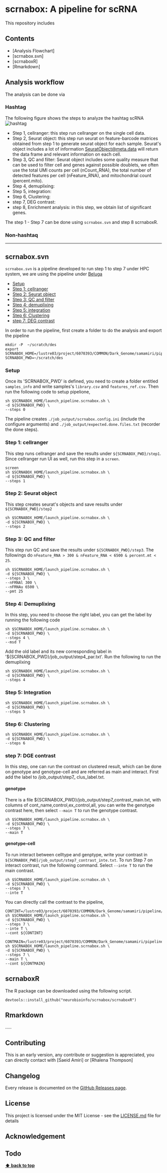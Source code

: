 # scrnabox: A pipeline for scRNA 
This repository includes

## Contents
- [Analysis Flowchart]
- [scrnabox.svn]
- [scrnaboxR]
- [Rmarkdown]

## Analysis workflow
The analysis can be done via 

### Hashtag
The following figure shows the steps to analyze the hashtag scRNA
![hashtag](https://raw.githubusercontent.com/neurobioinfo/scrnabox/main/hashtag.png)

- Step 1, cellranger:  this step run cellranger  on the single cell data. 
- Step 2, Seurat object: this step run seurat on feature-barcode matrices obtained from step 1 to generate seurat object for each sample.  Seurat's object includes a lot of information 
SeuratObject@meta.data will return the data frame and relevant information on each cell. 
- Step 3, QC and filter:  Seurat object includes some quality measure that can be used to filter cell and genes against possible doublets, we often use the total UMI counts per cell (nCount_RNA), the total number of detected features per cell (nFeature_RNA), and  mitochondrial count (percent.mito). 
- Step 4, demuplixing: 
- Step 5, integration:
- Step 6, Clustering: 
- step 7, DEG contrast:
- step 8, Enrichment analysis: in this step, we obtain list of significant genes.  


The step 1 - Step 7 can be done using `scrnabox.svn` and step 8 scrnaboxR. 

### Non-hashtaq

-----------
## scrnabox.svn
`scrnabox.svn` is a pipeline developed to run step 1 to step 7 under HPC system, we are using the pipeline under [Beluga](https://docs.alliancecan.ca/wiki/B%C3%A9luga)

  - [Setup](#setup)
  - [Step 1: cellranger](#step-1-cellranger)
  - [Step 2: Seurat object](#step-2-seurat-object)  
  - [Step 3: QC and filter](#step-3-qc-and-filter)
  - [Step 4: demuplixing](#step-4-demuplixing)
  - [Step 5: integration](#step-5-integration)
  - [Step 6: Clustering](#step-6-clustering)   
  - [step 7: DEG contrast](#step-7-DEG-contrast)  

In order to run the pipeline, first create a folder to do the analysis and export the pipeline
```
mkdir -P  ~/scratch/des
export SCRNABOX_HOME=/lustre03/project/6070393/COMMON/Dark_Genome/samamiri/pipeline/scrnabox.svn
SCRNABOX_PWD=~/scratch/des
```

### Setup
Once its 'SCRNABOX_PWD' is defined, you need to create a folder entitled `samples_info` and write samples's `library.csv` and `features_ref.csv`. Then run the following code to setup pipelione, 
```
sh $SCRNABOX_HOME/launch_pipeline.scrnabox.sh \
-d ${SCRNABOX_PWD} \
--steps 0 
```
The pipeline creates `./job_output/scrnabox.config.ini` (include the configure arguments) and `./job_output/expected.done.files.txt` (recorder the done steps). 

### Step 1: cellranger
This step runs cellranger and save the results under `${SCRNABOX_PWD}/step1`. Since cellranger run UI as well, run this step in a `screen`. 
```
screen 
sh $SCRNABOX_HOME/launch_pipeline.scrnabox.sh \
-d ${SCRNABOX_PWD} \
--steps 1
```

### Step 2: Seurat object 
This step creates seurat's objects and save results under `${SCRNABOX_PWD}/step2`
```
sh $SCRNABOX_HOME/launch_pipeline.scrnabox.sh \
-d ${SCRNABOX_PWD} \
--steps 2
```


### Step 3: QC and filter
This step run QC and save the results under `${SCRNABOX_PWD}/step3`. The followings do `nFeature_RNA > 300 & nFeature_RNA < 6500 & percent.mt < 25`. 
```
sh $SCRNABOX_HOME/launch_pipeline.scrnabox.sh \
-d ${SCRNABOX_PWD} \
--steps 3 \
--nFRNAl 300 \
--nFRNAu 6500 \
--pmt 25
```

### Step 4: Demuplixing 
In this step, you need to choose the right label, you can get the label by running the following code 
```
sh $SCRNABOX_HOME/launch_pipeline.scrnabox.sh \
-d ${SCRNABOX_PWD} \
--steps 4 \
--msd T 
```

Add the old label and its new corresponding label in '${SCRNABOX_PWD}/job_output/step4_par.txt'. Run the following to run the demuplixing  

```
sh $SCRNABOX_HOME/launch_pipeline.scrnabox.sh \
-d ${SCRNABOX_PWD} \
--steps 4 
```

### Step 5: Integration 
```
sh $SCRNABOX_HOME/launch_pipeline.scrnabox.sh \
-d ${SCRNABOX_PWD} \
--steps 5 
```

### Step 6: Clustering 
```
sh $SCRNABOX_HOME/launch_pipeline.scrnabox.sh \
-d ${SCRNABOX_PWD} \
--steps 6 
```


### step 7: DGE contrast
In this step, one can run the contrast on clustered result, which can be done on genotype and genotype-cell and are referred as main and interact. First add the label to /job_output/step7_ clus_label.txt. 
#### genotype 
There is a file ${SCRNABOX_PWD}/job_output/step7_contrast_main.txt, with columns of cont_name,control,ex_control,all, you can write the genotype contrast here, then select `--main T` to run the genotype contrast. 
```
sh $SCRNABOX_HOME/launch_pipeline.scrnabox.sh \
-d ${SCRNABOX_PWD} \
--steps 7 \
--main T
```

#### genotype-cell
To run interact between celltype and genptype, write your contrast in `${SCRNABOX_PWD}/job_output/step7_contrast_inte.txt`. To run Step 7 on interact contrast, run the following command. Select `--inte T` to run the main contrast. 
```
sh $SCRNABOX_HOME/launch_pipeline.scrnabox.sh \
-d ${SCRNABOX_PWD} \
--steps 7 \
--inte T
```

You can directly call the contrast to the pipeline, 
```
CONTINT=/lustre03/project/6070393/COMMON/Dark_Genome/samamiri/pipeline/scrnabox.svn_run/des/step7_contrast_inte.txt
sh $SCRNABOX_HOME/launch_pipeline.scrnabox.sh \
-d ${SCRNABOX_PWD} \
--steps 7 \
--inte T \
--cont ${CONTINT}
```

```
CONTMAIN=/lustre03/project/6070393/COMMON/Dark_Genome/samamiri/pipeline/scrnabox.svn_run/des/step7_contrast_main.txt
sh $SCRNABOX_HOME/launch_pipeline.scrnabox.sh \
-d ${SCRNABOX_PWD} \
--steps 7 \
--main T \
--cont ${CONTMAIN}
```



## scrnaboxR
The R package can be downloaded using the following script. 
```
devtools::install_github("neurobioinfo/scrnabox/scrnaboxR")
```


## Rmarkdown
.....


## Contributing
This is an early version, any contribute or suggestion is appreciated, you can directly contact with [Saeid Amiri] or [Rhalena Thompson] 
## Changelog
Every release is documented on the [GitHub Releases page](https://github.com/neurobioinfo/scrnabox/releases).
## License
This project is licensed under the MIT License - see the [LICENSE.md](https://github.com/neurobioinfo/scrnabox/blob/main/LICENSE) file for details
## Acknowledgement
## Todo

**[⬆ back to top](#contents)**
